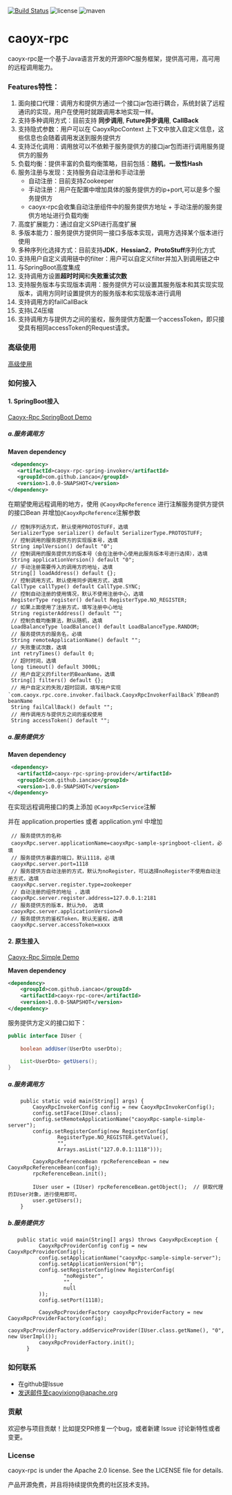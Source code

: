 [![Build Status](https://travis-ci.com/IanCao/caoyx-rpc.svg?branch=master)](https://travis-ci.com/IanCao/caoyx-rpc) 
![license](https://img.shields.io/github/license/IanCao/caoyx-rpc.svg)
![maven](https://img.shields.io/nexus/s/com.github.iancao/caoyx-rpc?server=https%3A%2F%2Foss.sonatype.org)

# caoyx-rpc
caoyx-rpc是一个基于Java语言开发的开源RPC服务框架，提供高可用，高可用的远程调用能力。

### Features特性：
1. 面向接口代理：调用方和提供方通过一个接口jar包进行耦合，系统封装了远程通讯的实现，用户在使用时就跟调用本地实现一样。
2. 支持多种调用方式：目前支持 **同步调用**, **Future异步调用**, **CallBack**
3. 支持隐式参数：用户可以在 CaoyxRpcContext 上下文中放入自定义信息，这些信息也会随着调用发送到服务提供方
4. 支持泛化调用：调用放可以不依赖于服务提供方的接口jar包而进行调用服务提供方的服务
5. 负载均衡：提供丰富的负载均衡策略，目前包括：**随机**，**一致性Hash**
6. 服务注册与发现：支持服务自动注册和手动注册
   - 自动注册：目前支持Zookeeper
   - 手动注册：用户在配置中增加具体的服务提供方的ip+port,可以是多个服务提供方
   - caoyx-rpc会收集自动注册组件中的服务提供方地址 + 手动注册的服务提供方地址进行负载均衡
7. 高度扩展能力：通过自定义SPI进行高度扩展
8. 多版本能力：服务提供方提供同一接口多版本实现，调用方选择某个版本进行使用
9. 多种序列化选择方式：目前支持**JDK**，**Hessian2**，**ProtoStuff**序列化方式
10. 支持用户自定义调用链中的filter：用户可以自定义filter并加入到调用链之中
11. 与SpringBoot高度集成
12. 支持调用方设置**超时时间**和**失败重试次数**
13. 支持服务版本与实现版本调用：服务提供方可以设置其服务版本和其实现实现版本，调用方同时设置提供方的服务版本和实现版本进行调用
14. 支持调用方的failCallBack
15. 支持LZ4压缩
16. 支持调用方与提供方之间的鉴权，服务提供方配置一个accessToken，即只接受具有相同accessToken的Request请求。


### 高级使用
[高级使用](doc/Advanced_Use.md)

### 如何接入
#### 1. SpringBoot接入

[Caoyx-Rpc SpringBoot Demo](https://github.com/IanCao/caoyx-rpc/tree/master/caoyx-rpc-samples/caoyx-rpc-sample-springboot)
##### a.服务调用方
**Maven dependency**
```xml
 <dependency>
   <artifactId>caoyx-rpc-spring-invoker</artifactId>
   <groupId>com.github.iancao</groupId>
   <version>1.0.0-SNAPSHOT</version>
</dependency>
```
在期望使用远程调用的地方，使用 `@CaoyxRpcReference` 进行注解服务提供方提供的接口Bean
并增加`@CaoyxRpcReference`注解参数

```
 // 控制序列话方式，默认使用PROTOSTUFF，选填
 SerializerType serializer() default SerializerType.PROTOSTUFF;
 // 控制调用的服务提供方的实现版本号，选填
 String implVersion() default "0";
 // 控制调用的服务提供方的版本号（会在注册中心使用此服务版本号进行选择），选填
 String applicationVersion() default "0";
 // 手动注册需要传入的调用方的地址，选填
 String[] loadAddress() default {};
 // 控制调用方式，默认使用同步调用方式，选填
 CallType callType() default CallType.SYNC;
 // 控制自动注册的使用情况，默认不使用注册中心，选填
 RegisterType register() default RegisterType.NO_REGISTER;
 // 如果上面使用了注册方式，填写注册中心地址
 String registerAddress() default "";
 // 控制负载均衡算法，默认随机，选填
 LoadBalanceType loadBalance() default LoadBalanceType.RANDOM;
 // 服务提供方的服务名，必填
 String remoteApplicationName() default "";
 // 失败重试次数，选填
 int retryTimes() default 0;
 // 超时时间，选填
 long timeout() default 3000L;
 // 用户自定义的filter的BeanName，选填
 String[] filters() default {};
 // 用户自定义的失败/超时回调，填写用户实现`com.caoyx.rpc.core.invoker.failback.CaoyxRpcInvokerFailBack`的Bean的beanName
 String failCallBack() default "";
 // 用作调用方与提供方之间的鉴权使用
 String accessToken() default "";
```

##### a.服务提供方
**Maven dependency**

```xml
 <dependency>
   <artifactId>caoyx-rpc-spring-provider</artifactId>
   <groupId>com.github.iancao</groupId>
   <version>1.0.0-SNAPSHOT</version>
</dependency>
```
在实现远程调用接口的类上添加 `@CaoyxRpcService`注解

并在 application.properties 或者 application.yml 中增加

```
 // 服务提供方的名称
 caoyxRpc.server.applicationName=caoyxRpc-sample-springboot-client，必填
 // 服务提供方暴露的端口，默认1118，必填
 caoyxRpc.server.port=1118 
 // 服务提供方自动注册的方式，默认为noRegister，可以选择noRegister不使用自动注册方式，选填
 caoyxRpc.server.register.type=zookeeper
 // 自动注册的组件的地址 ，选填
 caoyxRpc.server.register.address=127.0.0.1:2181
 // 服务提供方的版本，默认为0， 选填
 caoyxRpc.server.applicationVersion=0
 // 服务提供方的鉴权Token，默认无鉴权，选填
 caoyxRpc.server.accessToken=xxxx
```

#### 2. 原生接入

[Caoyx-Rpc Simple Demo](https://github.com/IanCao/caoyx-rpc/tree/master/caoyx-rpc-samples/caoyx-rpc-sample-simple)

**Maven dependency**

```xml
<dependency>
    <groupId>com.github.iancao</groupId>
    <artifactId>caoyx-rpc-core</artifactId>
    <version>1.0.0-SNAPSHOT</version>
</dependency>
```

服务提供方定义的接口如下：
```java
public interface IUser {
    
    boolean addUser(UserDto userDto);

    List<UserDto> getUsers();
}
```

##### a.服务调用方


```
    public static void main(String[] args) {
        CaoyxRpcInvokerConfig config = new CaoyxRpcInvokerConfig();
        config.setIFace(IUser.class);
        config.setRemoteApplicationName("caoyxRpc-sample-simple-server");
        config.setRegisterConfig(new RegisterConfig(
                RegisterType.NO_REGISTER.getValue(),
                "",
                Arrays.asList("127.0.0.1:1118")));

        CaoyxRpcReferenceBean rpcReferenceBean = new CaoyxRpcReferenceBean(config);
        rpcReferenceBean.init();

        IUser user = (IUser) rpcReferenceBean.getObject();  // 获取代理的IUser对象，进行使用即可。
        user.getUsers();
    }
```

##### b.服务提供方
```
   public static void main(String[] args) throws CaoyxRpcException {
          CaoyxRpcProviderConfig config = new CaoyxRpcProviderConfig();
          config.setApplicationName("caoyxRpc-sample-simple-server");
          config.setApplicationVersion("0");
          config.setRegisterConfig(new RegisterConfig(
                  "noRegister",
                  "",
                  null
          ));
          config.setPort(1118);
  
          CaoyxRpcProviderFactory caoyxRpcProviderFactory = new CaoyxRpcProviderFactory(config);
          caoyxRpcProviderFactory.addServiceProvider(IUser.class.getName(), "0", new UserImpl());
          caoyxRpcProviderFactory.init();
      }
```


### 如何联系
- 在github提Issue
- 发送邮件至caoyixiong@apache.org

### 贡献
欢迎参与项目贡献！比如提交PR修复一个bug，或者新建 Issue 讨论新特性或者变更。

### License
caoyx-rpc is under the Apache 2.0 license. See the LICENSE file for details.

产品开源免费，并且将持续提供免费的社区技术支持。
